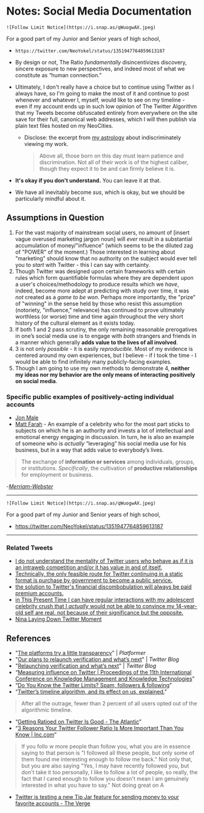 # Notes: Social Media Documentation



`![Follow Limit Notice](https://i.snap.as/qWuogwAX.jpeg)`

For a good part of my Junior and Senior years of high school, 

* `https://twitter.com/NeoYokel/status/1351947764859613187`

* By design or not, The Ratio _fundamentally_ disincentivizes discovery, sincere exposure to new perspectives, and indeed most of what we constitute as “human connection.”

* Ultimately, I don't really have a choice but to continue using Twitter as I always have, so I'm going to make the most of it and continue to post whenever and whatever I, myself, would like to see on my timeline - even if my account ends up in such low opinion of The Twitter Algorithm that my Tweets become obfuscated entirely from everywhere on the site save for their full, canonical web addresses, which I will then publish via plain text files hosted on my NeoCities.
  * Disclose: the excerpt from [my astrology](https://www.notion.so/rotund/The-Day-of-Reformed-Precocity-1bbbb5f6369646fbae7024c3295523e4) about indiscriminately viewing my work.
  
    > Above all, those born on this day must learn patience and discrimination. Not all of their work is of the highest caliber, though they expect it to be and can firmly believe it is.
  
* **It's okay if you don't understand.** You can leave it at that.

* We have all inevitably become *sus*, which is okay, but we should be particularly mindful about it.

## Assumptions in Question

1. For the vast majority of mainstream social users, no amount of [insert vague overused marketing jargon noun] will *ever* result in a substantial accumulation of money/"influence" (which seems to be the diluted zag of "POWER" of the moment.) Those interested in learning about "marketing" should know that no authority on the subject would ever tell you to *start* with Twitter - this I can say with certainty. 
2. Though Twitter was designed upon certain frameworks with certain rules which form quantifiable formulas where they are dependent upon a user's choices/methodology to produce results which we *have*, indeed, become more adept at predicting with study over time, it was *not* created as a *game to be won*. Perhaps more importantly, the "prize" of "winning" in the sense held by those who resist this assumption (notoriety, "influence," relevance) has continued to prove ultimately worthless (or worse) time and time again throughout the very short history of the cultural element as it exists today.
3. If both 1 and 2 pass scrutiny, the only remaining reasonable prerogatives in one’s social media use is to engage with _both_ strangers and friends in a manner which generally **adds value to the lives of all involved**.
4. 3 is not only _possible_ - it is easily _reproducible_. Most of my evidence is centered around my own experiences, but I believe - if I took the time - I would be able to find infinitely many publicly-facing examples. 
5. Though I am going to use my own methods to demonstrate 4, **neither my ideas nor my behavior are the only means of interacting positively on social media**.

### Specific public examples of positively-acting individual accounts
* [Jon Male](https://twitter.com/mrjaydeeem)
* [Matt Farah](https://twitter.com/thesmokingtire) - An example of a celebrity who for the most part sticks to subjects on which he is an authority and invests a lot of intellectual and emotional energy engaging in discussion. In turn, he is also an example of someone who is *actually* “leveraging” his social media use for his business, but in a way that adds value to everybody’s lives. 


> The exchange of **information or services** among individuals, groups, or institutions.
> *Specifically*, the cultivation of **productive relationships** for employment or business.

-[*Merriam-Webster*](https://www.merriam-webster.com/dictionary/networking)

***

`![Follow Limit Notice](https://i.snap.as/qWuogwAX.jpeg)`

For a good part of my Junior and Senior years of high school, 

* https://twitter.com/NeoYokel/status/1351947764859613187


***

### Related Tweets

* [I do not understand the mentality of Twitter users who behave as if it is an intraweb competition and/or it has value in and of itself.](https://twitter.com/NeoYokel/status/753114804617932801)
* [Technically, the only feasible route for Twitter continuing in a static format is purchase by government to become a public service.](https://twitter.com/NeoYokel/status/696094018862718976)
* [the solution to Twitter's financial discombobulation will always be paid premium accounts.](https://twitter.com/NeoYokel/status/841212000436912129)
* [in This Present Time I can have regular interactions with my adolescent celebrity crush that I *actually* would not be able to convince my 14-year-old self are real. not because of their significance but the opposite.](https://twitter.com/NeoYokel/status/1393805699445047301)
* [Nina Laying Down Twitter Moment](https://twitter.com/i/events/1395934071197474828 )

## References

* "[The platforms try a little transparency](https://www.platformer.news/p/the-platforms-try-a-little-transparency)" | *Platformer*
* "[Our plans to relaunch verification and what’s next](https://blog.twitter.com/en_us/topics/company/2020/our-plans-to-relaunch-verification-and-whats-next.html)" | *Twitter Blog*
* "[Relaunching verification and what’s next](https://blog.twitter.com/en_us/topics/company/2021/relaunching-verification-and-whats-next.html)" | *Twitter Blog*
* “[Measuring influence on Twitter | Proceedings of the 11th International Conference on Knowledge Management and Knowledge Technologies](https://dl.acm.org/doi/abs/10.1145/2024288.2024326)”
* “[Do You Know the Twitter Limits? Spam, followers & following](https://iag.me/socialmedia/guides/do-you-know-the-twitter-limits/)”
* “[Twitter’s timeline algorithm, and its effect on us, explained.](http://www.slate.com/articles/technology/cover_story/2017/03/twitter_s_timeline_algorithm_and_its_effect_on_us_explained.html)”
> After all the outrage, fewer than 2 percent of all users opted out of the algorithmic timeline.
* “[Getting Ratioed on Twitter Is Good - The Atlantic](https://www.theatlantic.com/ideas/archive/2019/10/ratio-twitter-good/600334/)”
* “[3 Reasons Your Twitter Follower Ratio Is More Important Than You Know | Inc.com](https://www.inc.com/hillel-fuld/3-reasons-your-twitter-follower-ratio-is-more-important-than-you-know.html)”
> If you follo	w more people than follow you, what you are in essence saying to that person is "I followed all these people, but only some of them found me interesting enough to follow me back."
> Not only that, but you are also saying "Yes, I may have recently followed you, but don't take it too personally, I like to follow a lot of people, so really, the fact that I cared enough to follow you doesn't mean I am genuinely interested in what you have to say."
> Not doing great on A
* [Twitter is testing a new Tip Jar feature for sending money to your favorite accounts - The Verge](https://www.theverge.com/2021/5/6/22423583/twitter-tip-jar-feature-sending-money-venmo-cashapp)